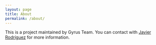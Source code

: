 ```yaml
---
layout: page
title: About
permalink: /about/
---
```


This is a project maintained by Gyrus Team. You can contact with [Javier Rodríguez](mailto:javier.rodriguez.gyrusds.io) for more information.
